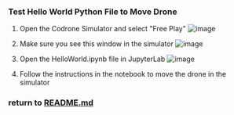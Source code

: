 ### Test Hello World Python File to Move Drone
1. Open the Codrone Simulator and select "Free Play"
![image](https://github.com/user-attachments/assets/a3f1c34a-4dfa-451c-b784-702e550f6e1e)
2. Make sure you see this window in the simulator
![image](https://github.com/user-attachments/assets/8973434f-f91e-4903-a16a-b88c335b4e62)
3. Open the HelloWorld.ipynb file in JupyterLab
![image](https://github.com/user-attachments/assets/298290ce-3d8f-4385-a632-09491740a3c1)

4. Follow the instructions in the notebook to move the drone in the simulator


### return to [README.md](./README.md)